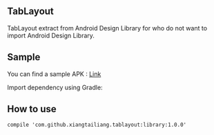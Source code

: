 TabLayout
----------
TabLayout extract from Android Design Library for who do not want to import Android Design Library.


Sample
----------
You can find a sample APK : [Link](https://github.com/xiangtailiang/TabLayout/releases)

Import dependency using Gradle:

How to use
----------
```
compile 'com.github.xiangtailiang.tablayout:library:1.0.0'
```

